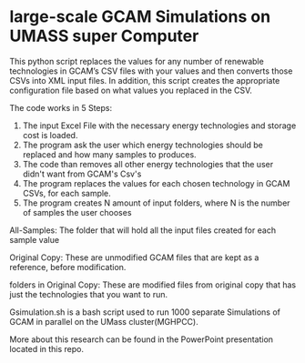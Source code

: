 # large-scale GCAM Simulations on UMASS super Computer
This python script replaces the values for any number of renewable technologies in GCAM’s CSV files with your values and then converts those CSVs into XML input files. In addition, this script creates the appropriate configuration file based on what values you replaced in the CSV. 

The code works in 5 Steps:
1. The input Excel File with the necessary energy technologies and storage cost is loaded.
2. The program ask the user which energy technologies should be replaced and how many samples to produces.
3. The code than removes all other energy technologies that the user didn't want from GCAM's Csv's
4. The program replaces the values for each chosen technology in GCAM CSVs, for each sample.
5. The program creates  N amount of input folders, where N is the number of samples the user chooses

All-Samples: The folder that will hold all the input files created for each sample value

Original Copy: These are unmodified GCAM files that are kept as a reference, before modification.

folders in Original Copy: These are modified files from original copy that has just the technologies that you want to run.


Gsimulation.sh is a bash script used to run 1000 separate Simulations of GCAM in parallel on the UMass cluster(MGHPCC).


More about this research can be found in the PowerPoint presentation located in this repo.

